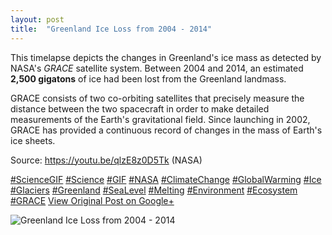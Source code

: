 ```yaml
---
layout: post
title:  "Greenland Ice Loss from 2004 - 2014"
---
```


This timelapse depicts the changes in Greenland's ice mass as detected by NASA's _GRACE_ satellite system. Between 2004 and 2014, an estimated **2,500 gigatons** of ice had been lost from the Greenland landmass.   
  
GRACE consists of two co-orbiting satellites that precisely measure the distance between the two spacecraft in order to make detailed measurements of the Earth's gravitational field. Since launching in 2002, GRACE has provided a continuous record of changes in the mass of Earth's ice sheets.  
  
Source: <https://youtu.be/qlzE8z0D5Tk> (NASA)  
  
[#ScienceGIF](https://plus.google.com/s/%23ScienceGIF/posts) [#Science](https://plus.google.com/s/%23Science/posts) [#GIF](https://plus.google.com/s/%23GIF/posts) [#NASA](https://plus.google.com/s/%23NASA/posts) [#ClimateChange](https://plus.google.com/s/%23ClimateChange/posts) [#GlobalWarming](https://plus.google.com/s/%23GlobalWarming/posts) [#Ice](https://plus.google.com/s/%23Ice/posts) [#Glaciers](https://plus.google.com/s/%23Glaciers/posts) [#Greenland](https://plus.google.com/s/%23Greenland/posts) [#SeaLevel](https://plus.google.com/s/%23SeaLevel/posts) [#Melting](https://plus.google.com/s/%23Melting/posts) [#Environment](https://plus.google.com/s/%23Environment/posts) [#Ecosystem](https://plus.google.com/s/%23Ecosystem/posts) [#GRACE](https://plus.google.com/s/%23GRACE/posts)
[View Original Post on Google+](https://plus.google.com/+ColinSullender/posts/dFQG2me9h8U)

![Greenland Ice Loss from 2004 - 2014](https://i.imgur.com/sdShTJm.gif)
